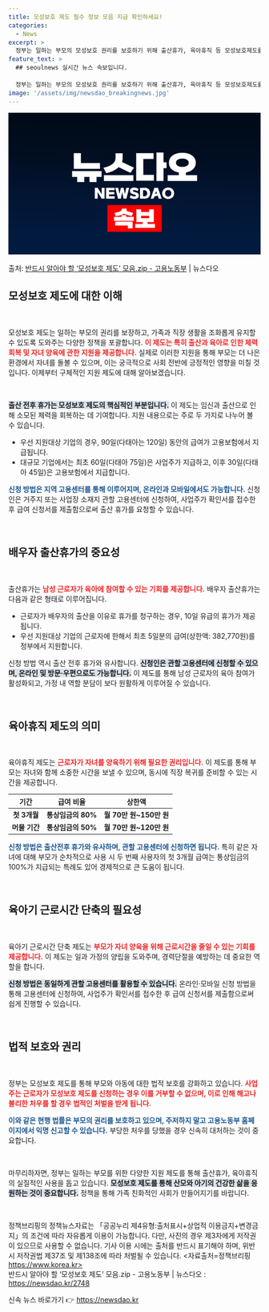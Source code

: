 ```yaml
---
title: 모성보호 제도 필수 정보 모음 지금 확인하세요!
categories:
  - News
excerpt: >
  정부는 일하는 부모의 모성보호 권리를 보호하기 위해 출산휴가, 육아휴직 등 모성보호제도를 시행하고 있습니다.…
feature_text: >
  ## seoulnews 실시간 뉴스 속보입니다.

  정부는 일하는 부모의 모성보호 권리를 보호하기 위해 출산휴가, 육아휴직 등 모성보호제도를 시행하고 있습니다.…
image: '/assets/img/newsdao_breakingnews.jpg'
---
```


![뉴스다오 속보](/assets/img/newsdao_breakingnews.jpg)

<p>출처: <a href="https://newsdao.kr/2748" rel="dofollow">반드시 알아야 할 ‘모성보호 제도’ 모음.zip - 고용노동부</a> | 뉴스다오</p>

<h2 data-ke-size="size26">모성보호 제도에 대한 이해</h2>

<p data-ke-size="size16">&nbsp;</p>

모성보호 제도는 일하는 부모의 권리를 보장하고, 가족과 직장 생활을 조화롭게 유지할 수 있도록 도와주는 다양한 정책을 포괄합니다. <b><span style="color: #ee2323;">이 제도는 특히 출산과 육아로 인한 체력 회복 및 자녀 양육에 관한 지원을 제공합니다.</span></b> 실제로 이러한 지원을 통해 부모는 더 나은 환경에서 자녀를 돌볼 수 있으며, 이는 궁극적으로 사회 전반에 긍정적인 영향을 미칠 것입니다. 이제부터 구체적인 지원 제도에 대해 알아보겠습니다. 

<p data-ke-size="size16">&nbsp;</p>

<b><span style="background-color: #21538527;">출산 전후 휴가는 모성보호 제도의 핵심적인 부분입니다.</span></b> 이 제도는 임신과 출산으로 인해 소모된 체력을 회복하는 데 기여합니다. 지원 내용으로는 주로 두 가지로 나누어 볼 수 있습니다. 

<ul>
<li>우선 지원대상 기업의 경우, 90일(다태아는 120일) 동안의 급여가 고용보험에서 지급됩니다.</li>
<li>대규모 기업에서는 최초 60일(다태아 75일)은 사업주가 지급하고, 이후 30일(다태아 45일)은 고용보험에서 지급합니다.</li>
</ul>

<b><span style="color: #1a5490;">신청 방법은 지역 고용센터를 통해 이루어지며, 온라인과 모바일에서도 가능합니다.</span></b> 신청인은 거주지 또는 사업장 소재지 관할 고용센터에 신청하여, 사업주가 확인서를 접수한 후 급여 신청서를 제출함으로써 출산 휴가를 요청할 수 있습니다. 

<p data-ke-size="size16">&nbsp;</p>

<h2 data-ke-size="size26">배우자 출산휴가의 중요성</h2>

<p data-ke-size="size16">&nbsp;</p>

출산휴가는 <b><span style="color: #ee2323;">남성 근로자가 육아에 참여할 수 있는 기회를 제공합니다.</span></b> 배우자 출산휴가는 다음과 같은 형태로 이루어집니다. 

<ul>
<li>근로자가 배우자의 출산을 이유로 휴가를 청구하는 경우, 10일 유급의 휴가가 제공됩니다.</li>
<li>우선 지원대상 기업의 근로자에 한해서 최초 5일분의 급여(상한액: 382,770원)를 정부에서 지원합니다.</li>
</ul>

신청 방법 역시 출산 전후 휴가와 유사합니다. <b><span style="background-color: #21538527;">신청인은 관할 고용센터에 신청할 수 있으며, 온라인 및 방문·우편으로도 가능합니다.</span></b> 이 제도를 통해 남성 근로자의 육아 참여가 활성화되고, 가정 내 역할 분담이 보다 원활하게 이루어질 수 있습니다. 

<p data-ke-size="size16">&nbsp;</p>

<h2 data-ke-size="size26">육아휴직 제도의 의미</h2>

<p data-ke-size="size16">&nbsp;</p>

육아휴직 제도는 <b><span style="color: #ee2323;">근로자가 자녀를 양육하기 위해 필요한 권리입니다.</span></b> 이 제도를 통해 부모는 자녀와 함께 소중한 시간을 보낼 수 있으며, 동시에 직장 복귀를 준비할 수 있는 시간을 제공합니다. 

<table style="width: 100%; border-collapse: collapse;">
<thead>
<tr>
<th style="text-align: center;">기간</th>
<th style="text-align: center;">급여 비율</th>
<th style="text-align: center;">상한액</th>
</tr>
</thead>
<tbody>
<tr>
<td style="text-align: center; height: 17px;"><b>첫 3개월</b></td>
<td style="text-align: center; height: 17px;"><b>통상임금의 80%</b></td>
<td style="text-align: center; height: 17px;"><b>월 70만 원~150만 원</b></td>
</tr>
<tr>
<td style="text-align: center; height: 17px;"><b>머물 기간</b></td>
<td style="text-align: center; height: 17px;"><b>통상임금의 50%</b></td>
<td style="text-align: center; height: 17px;"><b>월 70만 원~120만 원</b></td>
</tr>
</tbody>
</table>

<b><span style="color: #1a5490;">신청 방법은 출산전후 휴가와 유사하며, 관할 고용센터에 신청하면 됩니다.</span></b> 
특히 같은 자녀에 대해 부모가 순차적으로 사용 시 두 번째 사용자의 첫 3개월 급여는 통상임금의 100%가 지급되는 특례도 있어 경제적으로 큰 도움이 됩니다. 

<p data-ke-size="size16">&nbsp;</p>

<h2 data-ke-size="size26">육아기 근로시간 단축의 필요성</h2>

<p data-ke-size="size16">&nbsp;</p>

육아기 근로시간 단축 제도는 <b><span style="color: #ee2323;">부모가 자녀 양육을 위해 근로시간을 줄일 수 있는 기회를 제공합니다.</span></b> 이 제도는 일과 가정의 양립을 도와주며, 경력단절을 예방하는 데 중요한 역할을 합니다. 

<b><span style="background-color: #21538527;">신청 방법은 동일하게 관할 고용센터를 활용할 수 있습니다.</span></b> 온라인·모바일 신청 방법을 통해 고용센터에 신청하여, 사업주가 확인서를 접수한 후 급여 신청서를 제출함으로써 쉽게 진행할 수 있습니다. 

<p data-ke-size="size16">&nbsp;</p>

<h2 data-ke-size="size26">법적 보호와 권리</h2>

<p data-ke-size="size16">&nbsp;</p>

정부는 모성보호 제도를 통해 부모와 아동에 대한 법적 보호를 강화하고 있습니다. <b><span style="color: #ee2323;">사업주는 근로자가 모성보호 제도를 신청하는 경우 이를 거부할 수 없으며, 이로 인해 해고나 불리한 처우를 할 경우 법적인 처벌을 받게 됩니다.</span></b> 

<b><span style="color: #1a5490;">이와 같은 현행 법률은 부모의 권리를 보호하고 있으며, 주저하지 말고 고용노동부 홈페이지에서 익명 신고할 수 있습니다.</span></b> 부당한 처우를 당했을 경우 신속히 대처하는 것이 중요합니다. 

<p data-ke-size="size16">&nbsp;</p>

마무리하자면, 정부는 일하는 부모를 위한 다양한 지원 제도를 통해 출산휴가, 육아휴직의 실질적인 사용을 돕고 있습니다. <b><span style="background-color: #21538527;">모성보호 제도를 통해 산모와 아기의 건강한 삶을 응원하는 것이 중요합니다.</span></b> 정책을 통해 가족 친화적인 사회가 만들어지기를 바랍니다. 

<p data-ke-size="size16">&nbsp;</p>

정책브리핑의 정책뉴스자료는 「공공누리 제4유형:출처표시+상업적 이용금지+변경금지」의 조건에 따라 자유롭게 이용이 가능합니다. 다만, 사진의 경우 제3자에게 저작권이 있으므로 사용할 수 없습니다. 기사 이용 시에는 출처를 반드시 표기해야 하며, 위반 시 저작권법 제37조 및 제138조에 따라 처벌될 수 있습니다. <자료출처=정책브리핑 https://www.korea.kr>  
반드시 알아야 할 ‘모성보호 제도’ 모음.zip - 고용노동부 | 뉴스다오  : https://newsdao.kr/2748 

신속 뉴스 바로가기 👉 <a href="https://newsdao.kr" rel="dofollow">https://newsdao.kr</a>



